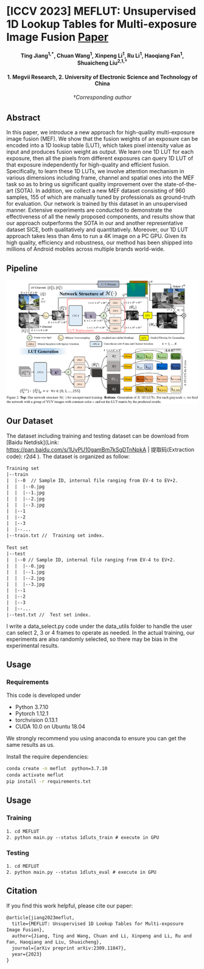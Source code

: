 # [ICCV 2023] MEFLUT: Unsupervised 1D Lookup Tables for Multi-exposure Image Fusion [Paper](https://arxiv.org/abs/2309.11847)

<h4 align="center">Ting Jiang<sup>1,*</sup>, Chuan Wang<sup>1</sup>,  Xinpeng Li<sup>1</sup>,  Ru Li<sup>1</sup>,  Haoqiang Fan<sup>1</sup>,  Shuaicheng Liu<sup>2,1,†</sup></center>
<h4 align="center"> 1. Megvii Research, 2. University of Electronic Science and Technology of China</center>
<h6 align="center"> †Corresponding author</center>


## Abstract

In this paper, we introduce a new approach for high-quality multi-exposure image fusion (MEF). We show that the fusion weights of an exposure can be encoded into a 1D lookup table (LUT), which takes pixel intensity value as input and produces fusion weight as output. We learn one 1D LUT for each exposure, then all the pixels from different exposures can query 1D LUT of that exposure independently for high-quality and efficient fusion. Specifically, to learn these 1D LUTs, we involve attention mechanism in various dimensions including frame, channel and spatial ones into the MEF task so as to bring us significant quality improvement over the state-of-the-art (SOTA). In addition, we collect a new MEF dataset consisting of 960 samples, 155 of which are manually tuned by professionals as ground-truth for evaluation. Our network is trained by this dataset in an unsupervised manner. Extensive experiments are conducted to demonstrate the effectiveness of all the newly proposed components, and results show that our approach outperforms the SOTA in our and another representative dataset SICE, both qualitatively and quantitatively. Moreover, our 1D LUT approach takes less than 4ms to run a 4K image on a PC GPU. Given its high quality, efficiency and robustness, our method has been shipped into millions of Android mobiles across multiple brands world-wide.

## Pipeline

![pipeline](./assets/pipeline.png)

## Our Dataset
The  dataset including training and testing dataset can be download from [Baidu Netdisk](Link: https://pan.baidu.com/s/1UvPU10gamBm7kSgDTnNpkA  | 提取码(Extraction code): r2d4 ). The dataset is organized as follow:

```
Training set
|--train
|  |--0  // Sample ID, internal file ranging from EV-4 to EV+2. 
|  |  |--0.jpg  
|  |  |--1.jpg
|  |  |--2.jpg
|  |  |--3.jpg
|  |--1
|  |--2
|  |--3
|  |--...
|--train.txt //  Training set index.

Test set
|--test
|  |--0 // Sample ID, internal file ranging from EV-4 to EV+2. 
|  |  |--0.jpg  
|  |  |--1.jpg
|  |  |--2.jpg
|  |  |--3.jpg
|  |--1
|  |--2
|  |--3
|  |--...
|--test.txt //  Test set index.
```
I write a data_select.py code under the data_utils folder to handle the user can select 2, 3 or 4 frames to operate as needed. In the actual training, our experiments are also randomly selected, so there may be bias in the experimental results.

## Usage
### Requirements

This code is developed under 

* Python 3.7.10
* Pytorch 1.12.1
* torchvision 0.13.1
* CUDA 10.0 on Ubuntu 18.04

We strongly recommend you using anaconda to ensure you can get the same results as us. 

Install the require dependencies:

```bash
conda create -n meflut  python=3.7.10
conda activate meflut
pip install -r requirements.txt
```

## Usage
### Training
```
1. cd MEFLUT
2. python main.py --status 1dluts_train # execute in GPU
```

### Testing
```
1. cd MEFLUT
2. python main.py --status 1dluts_eval # execute in GPU
```
## Citation

If you find this work helpful, please cite our paper:

```
@article{jiang2023meflut,
  title={MEFLUT: Unsupervised 1D Lookup Tables for Multi-exposure Image Fusion},
  author={Jiang, Ting and Wang, Chuan and Li, Xinpeng and Li, Ru and Fan, Haoqiang and Liu, Shuaicheng},
  journal={arXiv preprint arXiv:2309.11847},
  year={2023}
}
``` 